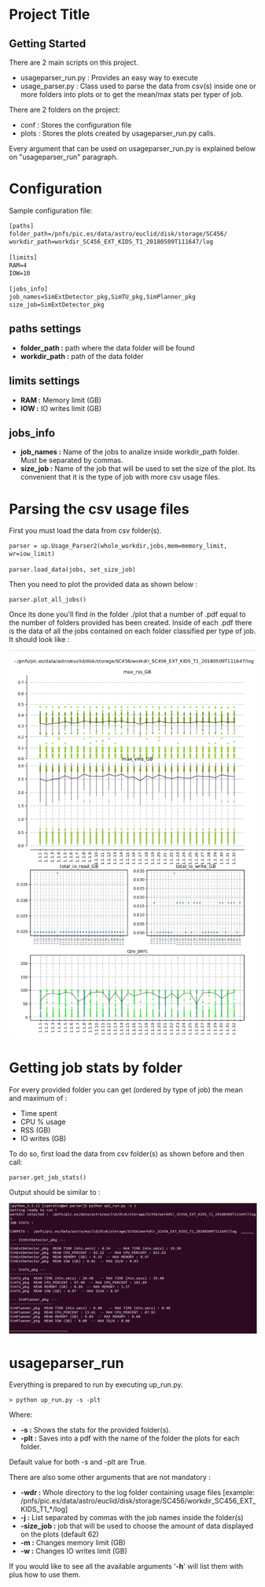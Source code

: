 # Project Title



## Getting Started

There are 2 main scripts on this project. 

* usageparser_run.py : Provides an easy way to execute 
* usage_parser.py : Class used to parse the data from csv(s) inside one or more folders into plots or to get the mean/max stats per typer of job. 

There are 2 folders on the project: 

* conf : Stores the configuration file 
* plots : Stores the plots created by usageparser_run.py calls. 

Every argument that can be used on usageparser_run.py is explained below on "usageparser_run" paragraph.

# Configuration

Sample configuration file: 

```
[paths]
folder_path=/pnfs/pic.es/data/astro/euclid/disk/storage/SC456/
workdir_path=workdir_SC456_EXT_KIDS_T1_20180509T111647/log

[limits]
RAM=4
IOW=10

[jobs_info]
job_names=SimExtDetector_pkg,SimTU_pkg,SimPlanner_pkg
size_job=SimExtDetector_pkg

```


## paths settings 

* **folder_path :** path where the data folder will be found 
* **workdir_path :** path of the data folder 


## limits settings

* **RAM :** Memory limit (GB)
* **IOW :** IO writes limit (GB)

## jobs_info

* **job_names :** Name of the jobs to analize inside workdir_path folder. Must be separated by commas. 
* **size_job :** Name of the job that will be used to set the size of the plot. Its convenient that it is the type of job with more csv usage files. 


# Parsing the csv usage files 

First you must load the data from csv folder(s). 

```
parser = up.Usage_Parser2(whole_workdir,jobs,mem=memory_limit, wr=iow_limit)

parser.load_data(jobs, set_size_job)

```

Then you need to plot the provided data as shown below : 

```
parser.plot_all_jobs()

```
Once its done you'll find in the folder ./plot that a number of .pdf equal to the number of folders provided has been created. Inside of each .pdf there is the data of all the jobs contained on each folder classified per type of job. It should look like :

![stats](img/plots.png)


# Getting job stats by folder

For every provided folder you can get (ordered by type of job) the mean and maximum of : 

* Time spent 
* CPU % usage
* RSS (GB)
* IO writes (GB)

To do so, first load the data from csv folder(s) as shown before and then call:

```
parser.get_job_stats()
```
Output should be similar to : 

![stats](img/stats_result.png)


# usageparser_run 

Everything is prepared to run by executing up_run.py. 

```
> python up_run.py -s -plt
```
Where: 

* **-s :** Shows the stats for the provided folder(s). 
* **-plt :** Saves into a pdf with the name of the folder the plots for each folder. 

Default value for both -s and -plt are True. 

There are also some other arguments that are not mandatory : 


* **-wdr :** Whole directory to the log folder containing usage files [example: /pnfs/pic.es/data/astro/euclid/disk/storage/SC456/workdir_SC456_EXT_KIDS_T1_\*\/log]
* **-j :** List separated by commas with the job names inside the folder(s) 
* **-size_job :** job that will be used to choose the amount of data displayed on the plots (default 62) 
* **-m :** Changes memory limit (GB)
* **-w :** Changes IO writes limit (GB)

If you would like to see all the available arguments '**-h**' will list them with plus how to use them. 



